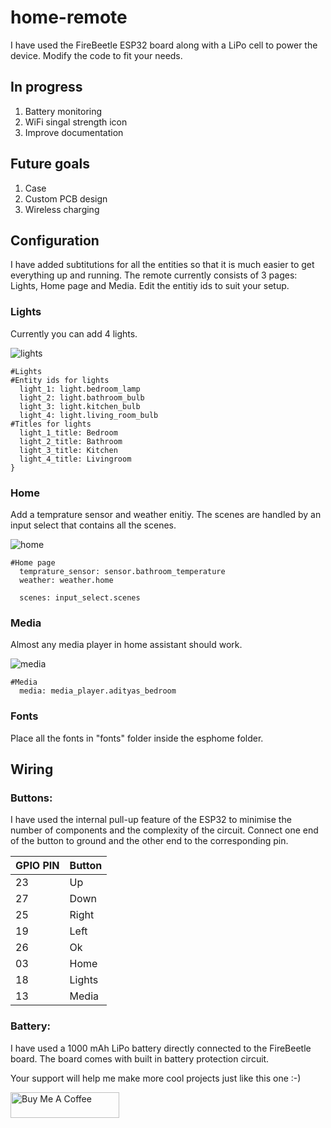 # home-remote

I have used the FireBeetle ESP32 board along with a LiPo cell to power the device. Modify the code to fit your needs.

## In progress
1. Battery monitoring
2. WiFi singal strength icon
3. Improve documentation

## Future goals
1. Case
2. Custom PCB design
3. Wireless charging

## Configuration

 I have added subtitutions for all the entities so that it is much easier to get everything up and running. The remote currently consists of 3 pages: Lights, Home page and Media. Edit the entitiy ids to suit your setup.

### Lights

 Currently you can add 4 lights.
 
![lights](https://user-images.githubusercontent.com/61015809/184081712-5a653ab1-6741-4ff8-bec6-be3b27e2e11e.jpg)

```
#Lights
#Entity ids for lights
  light_1: light.bedroom_lamp 
  light_2: light.bathroom_bulb 
  light_3: light.kitchen_bulb 
  light_4: light.living_room_bulb
#Titles for lights
  light_1_title: Bedroom 
  light_2_title: Bathroom 
  light_3_title: Kitchen 
  light_4_title: Livingroom    
}
```

### Home

 Add a temprature sensor and weather enitiy. The scenes are handled by an input select that contains all the scenes.

![home](https://user-images.githubusercontent.com/61015809/184081731-b45fa0ca-5625-4151-a029-35d6c25867c7.jpg)

```
#Home page
  temprature_sensor: sensor.bathroom_temperature 
  weather: weather.home 

  scenes: input_select.scenes
```

### Media

 Almost any media player in home assistant should work.
 
![media](https://user-images.githubusercontent.com/61015809/184081761-c170ef2b-8aae-4c12-a11a-e940b22eac93.jpg)

```
#Media
  media: media_player.adityas_bedroom
```
### Fonts

 Place all the fonts in "fonts" folder inside the esphome folder.
 
## Wiring

### Buttons:
 I have used the internal pull-up feature of the ESP32 to minimise the number of components and the complexity of the circuit. Connect one end of the button to ground and the other end to the corresponding pin.
 
|    GPIO PIN   |    Button  |
| ------------- | ------------- |
| 23  | Up    |
| 27  | Down  |
| 25  | Right |
| 19  | Left  |
| 26  | Ok    |
| 03  | Home  | 
| 18  | Lights|
| 13  | Media |

### Battery:
 I have used a 1000 mAh LiPo battery directly connected to the FireBeetle board. The board comes with built in battery protection circuit.
 
Your support will help me make more cool projects just like this one :-)

<a href="https://www.buymeacoffee.com/adityapattiyeri" target="_blank"><img src="https://cdn.buymeacoffee.com/buttons/default-orange.png" alt="Buy Me A Coffee" height="41" width="174"></a>



